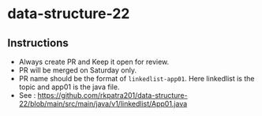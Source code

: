 # data-structure-22

## Instructions
* Always create PR and Keep it open for review. 
* PR will be merged on Saturday only.
* PR name should be the format of `linkedlist-app01`. Here linkedlist is the topic and app01 is the java file.
* See : https://github.com/rkpatra201/data-structure-22/blob/main/src/main/java/v1/linkedlist/App01.java
